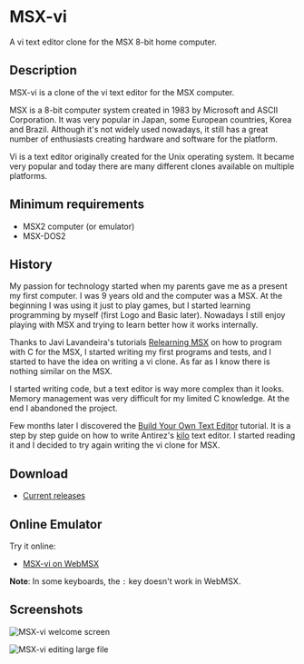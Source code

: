 # MSX-vi

A vi text editor clone for the MSX 8-bit home computer.

## Description

MSX-vi is a clone of the vi text editor for the MSX computer.

MSX is a 8-bit computer system created in 1983 by Microsoft and ASCII
Corporation. It was very popular in Japan, some European countries, Korea and
Brazil. Although it's not widely used nowadays, it still has a great number of
enthusiasts creating hardware and software for the platform.

Vi is a text editor originally created for the Unix operating system. It became
very popular and today there are many different clones available on multiple
platforms.

## Minimum requirements

* MSX2 computer (or emulator)
* MSX-DOS2

## History

My passion for technology started when my parents gave me as a present my first
computer. I was 9 years old and the computer was a MSX. At the beginning I was
using it just to play games, but I started learning programming by myself
(first Logo and Basic later). Nowadays I still enjoy playing with MSX and
trying to learn better how it works internally.

Thanks to Javi Lavandeira's tutorials
[Relearning MSX](https://www.lavandeira.net/relearning-msx/) on how to program
with C for the MSX, I started writing my first programs and tests, and I
started to have the idea on writing a vi clone. As far as I know there is
nothing similar on the MSX.

I started writing code, but a text editor is way more complex than it looks.
Memory management was very difficult for my limited C knowledge. At the end I
abandoned the project.

Few months later I discovered the
[Build Your Own Text Editor](https://viewsourcecode.org/snaptoken/kilo/index.html)
tutorial. It is a step by step guide on how to write Antirez's
[kilo](http://antirez.com/news/108) text editor. I started reading it and I
decided to try again writing the vi clone for MSX.

## Download

* [Current releases](https://github.com/fr3nd/msx-vi/releases)

## Online Emulator

Try it online:

* [MSX-vi on WebMSX](http://webmsx.org/?PRESETS=DOS2&DISKA_FILES_URL=https://github.com/fr3nd/msx-vi/releases/download/v0.1.0/vi.zip)

**Note**: In some keyboards, the ```:``` key doesn't work in WebMSX.

## Screenshots

![MSX-vi welcome screen](https://raw.githubusercontent.com/fr3nd/msx-vi/master/img/openmsx0001.png "MSX-vi welcome screen")

![MSX-vi editing large file](https://raw.githubusercontent.com/fr3nd/msx-vi/master/img/openmsx0002.png "MSX-vi editing large file")
